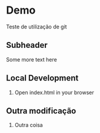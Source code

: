 # Demo

Teste de utilização de git

## Subheader

Some more text here

## Local Development

1. Open index.html in your browser

## Outra modificação

1. Outra coisa
